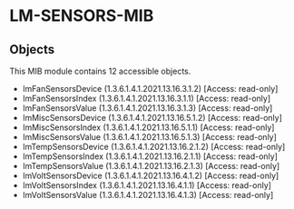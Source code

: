 # LM-SENSORS-MIB

## Objects

This MIB module contains 12 accessible objects.

- lmFanSensorsDevice (1.3.6.1.4.1.2021.13.16.3.1.2) [Access: read-only]
- lmFanSensorsIndex (1.3.6.1.4.1.2021.13.16.3.1.1) [Access: read-only]
- lmFanSensorsValue (1.3.6.1.4.1.2021.13.16.3.1.3) [Access: read-only]
- lmMiscSensorsDevice (1.3.6.1.4.1.2021.13.16.5.1.2) [Access: read-only]
- lmMiscSensorsIndex (1.3.6.1.4.1.2021.13.16.5.1.1) [Access: read-only]
- lmMiscSensorsValue (1.3.6.1.4.1.2021.13.16.5.1.3) [Access: read-only]
- lmTempSensorsDevice (1.3.6.1.4.1.2021.13.16.2.1.2) [Access: read-only]
- lmTempSensorsIndex (1.3.6.1.4.1.2021.13.16.2.1.1) [Access: read-only]
- lmTempSensorsValue (1.3.6.1.4.1.2021.13.16.2.1.3) [Access: read-only]
- lmVoltSensorsDevice (1.3.6.1.4.1.2021.13.16.4.1.2) [Access: read-only]
- lmVoltSensorsIndex (1.3.6.1.4.1.2021.13.16.4.1.1) [Access: read-only]
- lmVoltSensorsValue (1.3.6.1.4.1.2021.13.16.4.1.3) [Access: read-only]
